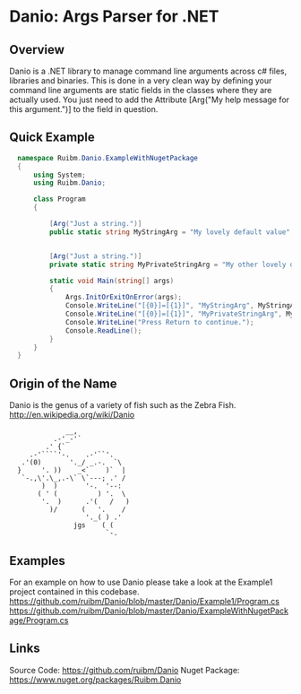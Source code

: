 # Danio: Args Parser for .NET


## Overview

Danio is a .NET library to manage command line arguments across c# files, libraries and binaries. This is done in a very clean way by defining your command line arguments are static fields in the classes where they are actually used. You just need to add the Attribute [Arg("My help message for this argument.")] to the field in question.

## Quick Example

```c#
  namespace Ruibm.Danio.ExampleWithNugetPackage
  {
      using System;
      using Ruibm.Danio;

      class Program
      {

          [Arg("Just a string.")]
          public static string MyStringArg = "My lovely default value";


          [Arg("Just a string.")]
          private static string MyPrivateStringArg = "My other lovely default value";

          static void Main(string[] args)
          {
              Args.InitOrExitOnError(args);
              Console.WriteLine("[{0}]=[{1}]", "MyStringArg", MyStringArg);
              Console.WriteLine("[{0}]=[{1}]", "MyPrivateStringArg", MyPrivateStringArg);
              Console.WriteLine("Press Return to continue.");
              Console.ReadLine();
          }
      }
  }
```  


## Origin of the Name

Danio is the genus of a variety of fish such as the Zebra Fish. http://en.wikipedia.org/wiki/Danio

                  __,
               .-'_-'`
             .' {`
         .-'````'-.    .-'``'.
       .'(0)       '._/ _.-.  `\
      }     '. ))    _<`    )`  |
       `-.,\'.\_,.-\` \`---; .' /
            )  )       '-.  '--:
           ( ' (          ) '.  \
            '.  )      .'(   /   )
              )/      (   '.    /
                       '._( ) .'
                    jgs    ( (
                            `-.


## Examples

For an example on how to use Danio please take a look at the Example1 project contained in this codebase.
https://github.com/ruibm/Danio/blob/master/Danio/Example1/Program.cs
https://github.com/ruibm/Danio/blob/master/Danio/ExampleWithNugetPackage/Program.cs


## Links

Source Code: https://github.com/ruibm/Danio
Nuget Package: https://www.nuget.org/packages/Ruibm.Danio
